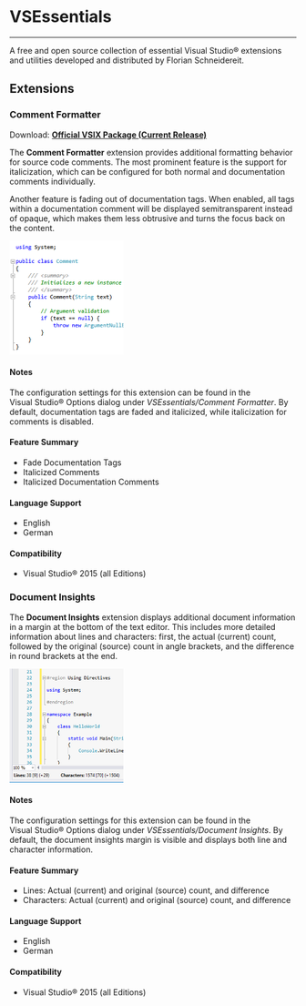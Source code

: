 # VSEssentials #
----------------
A free and open source collection of essential Visual&nbsp;Studio&reg; extensions and utilities developed and distributed by Florian Schneidereit.

## Extensions ##
### Comment Formatter ###

Download: **[Official VSIX Package (Current Release)](https://visualstudiogallery.msdn.microsoft.com/66521234-bd62-4e52-95a4-2ddbb225d081/file/180099/1/CommentFormatter.vsix "CommentFormatter.vsix")**

The **Comment Formatter** extension provides additional formatting behavior for source code comments. The most prominent feature is the support for italicization, which can be configured for both normal and documentation comments individually.

Another feature is fading out of documentation tags. When enabled, all tags within a documentation comment will be displayed semitransparent instead of opaque, which makes them less obtrusive and turns the focus back on the content.

![Comment Formatter Screenshot](./src/Extensions/CommentFormatter/Resources/PreviewImage.png)

#### Notes ####
The configuration settings for this extension can be found in the Visual&nbsp;Studio&reg; Options dialog under *VSEssentials/Comment Formatter*. By default, documentation tags are faded and italicized, while italicization for comments is disabled.

#### Feature Summary ####
- Fade Documentation Tags
- Italicized Comments
- Italicized Documentation Comments

#### Language Support ####
- English
- German

#### Compatibility ####
- Visual&nbsp;Studio&reg; 2015 (all Editions)

### Document Insights ###

The **Document Insights** extension displays additional document information in a margin at the bottom of the text editor. This includes more detailed information about lines and characters: first, the actual (current) count, followed by the original (source) count in angle brackets, and the difference in round brackets at the end.

![Comment Formatter Screenshot](./src/Extensions/DocumentInsights/Resources/PreviewImage.png)

#### Notes ####
The configuration settings for this extension can be found in the Visual&nbsp;Studio&reg; Options dialog under *VSEssentials/Document Insights*. By default, the document insights margin is visible and displays both line and character information.

#### Feature Summary ####
- Lines: Actual (current) and original (source) count, and difference
- Characters: Actual (current) and original (source) count, and difference

#### Language Support ####
- English
- German

#### Compatibility ####
- Visual&nbsp;Studio&reg; 2015 (all Editions)
